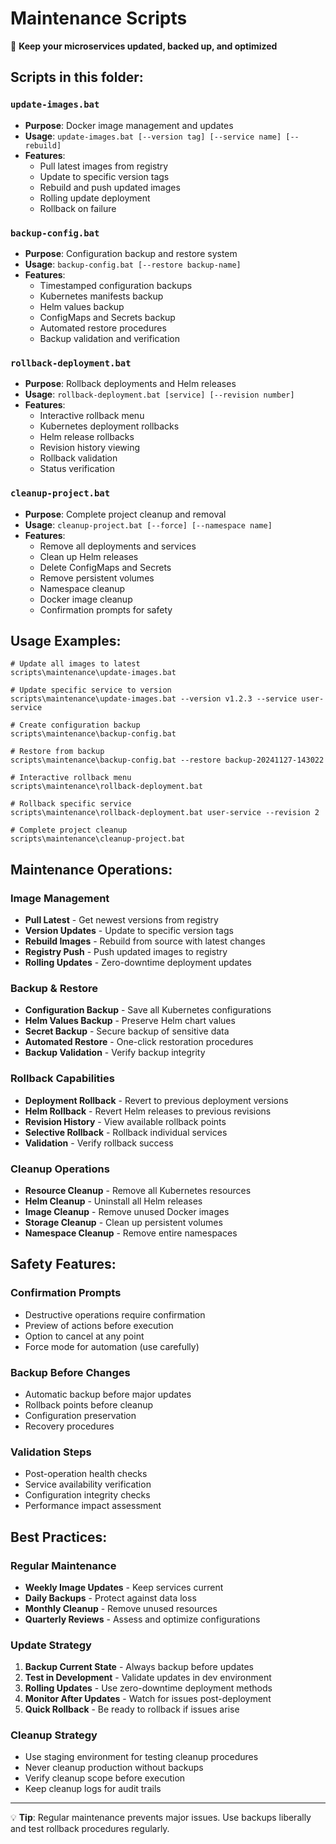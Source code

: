 # Maintenance Scripts

🔄 **Keep your microservices updated, backed up, and optimized**

## Scripts in this folder:

### `update-images.bat`
- **Purpose**: Docker image management and updates
- **Usage**: `update-images.bat [--version tag] [--service name] [--rebuild]`
- **Features**:
  - Pull latest images from registry
  - Update to specific version tags
  - Rebuild and push updated images
  - Rolling update deployment
  - Rollback on failure

### `backup-config.bat`
- **Purpose**: Configuration backup and restore system
- **Usage**: `backup-config.bat [--restore backup-name]`
- **Features**:
  - Timestamped configuration backups
  - Kubernetes manifests backup
  - Helm values backup
  - ConfigMaps and Secrets backup
  - Automated restore procedures
  - Backup validation and verification

### `rollback-deployment.bat`
- **Purpose**: Rollback deployments and Helm releases
- **Usage**: `rollback-deployment.bat [service] [--revision number]`
- **Features**:
  - Interactive rollback menu
  - Kubernetes deployment rollbacks
  - Helm release rollbacks
  - Revision history viewing
  - Rollback validation
  - Status verification

### `cleanup-project.bat`
- **Purpose**: Complete project cleanup and removal
- **Usage**: `cleanup-project.bat [--force] [--namespace name]`
- **Features**:
  - Remove all deployments and services
  - Clean up Helm releases
  - Delete ConfigMaps and Secrets
  - Remove persistent volumes
  - Namespace cleanup
  - Docker image cleanup
  - Confirmation prompts for safety

## Usage Examples:

```batch
# Update all images to latest
scripts\maintenance\update-images.bat

# Update specific service to version
scripts\maintenance\update-images.bat --version v1.2.3 --service user-service

# Create configuration backup
scripts\maintenance\backup-config.bat

# Restore from backup
scripts\maintenance\backup-config.bat --restore backup-20241127-143022

# Interactive rollback menu
scripts\maintenance\rollback-deployment.bat

# Rollback specific service
scripts\maintenance\rollback-deployment.bat user-service --revision 2

# Complete project cleanup
scripts\maintenance\cleanup-project.bat
```

## Maintenance Operations:

### Image Management
- **Pull Latest** - Get newest versions from registry
- **Version Updates** - Update to specific version tags
- **Rebuild Images** - Rebuild from source with latest changes
- **Registry Push** - Push updated images to registry
- **Rolling Updates** - Zero-downtime deployment updates

### Backup & Restore
- **Configuration Backup** - Save all Kubernetes configurations
- **Helm Values Backup** - Preserve Helm chart values
- **Secret Backup** - Secure backup of sensitive data
- **Automated Restore** - One-click restoration procedures
- **Backup Validation** - Verify backup integrity

### Rollback Capabilities
- **Deployment Rollback** - Revert to previous deployment versions
- **Helm Rollback** - Revert Helm releases to previous revisions
- **Revision History** - View available rollback points
- **Selective Rollback** - Rollback individual services
- **Validation** - Verify rollback success

### Cleanup Operations
- **Resource Cleanup** - Remove all Kubernetes resources
- **Helm Cleanup** - Uninstall all Helm releases
- **Image Cleanup** - Remove unused Docker images
- **Storage Cleanup** - Clean up persistent volumes
- **Namespace Cleanup** - Remove entire namespaces

## Safety Features:

### Confirmation Prompts
- Destructive operations require confirmation
- Preview of actions before execution
- Option to cancel at any point
- Force mode for automation (use carefully)

### Backup Before Changes
- Automatic backup before major updates
- Rollback points before cleanup
- Configuration preservation
- Recovery procedures

### Validation Steps
- Post-operation health checks
- Service availability verification
- Configuration integrity checks
- Performance impact assessment

## Best Practices:

### Regular Maintenance
- **Weekly Image Updates** - Keep services current
- **Daily Backups** - Protect against data loss
- **Monthly Cleanup** - Remove unused resources
- **Quarterly Reviews** - Assess and optimize configurations

### Update Strategy
1. **Backup Current State** - Always backup before updates
2. **Test in Development** - Validate updates in dev environment
3. **Rolling Updates** - Use zero-downtime deployment methods
4. **Monitor After Updates** - Watch for issues post-deployment
5. **Quick Rollback** - Be ready to rollback if issues arise

### Cleanup Strategy
- Use staging environment for testing cleanup procedures
- Never cleanup production without backups
- Verify cleanup scope before execution
- Keep cleanup logs for audit trails

---
💡 **Tip**: Regular maintenance prevents major issues. Use backups liberally and test rollback procedures regularly.
